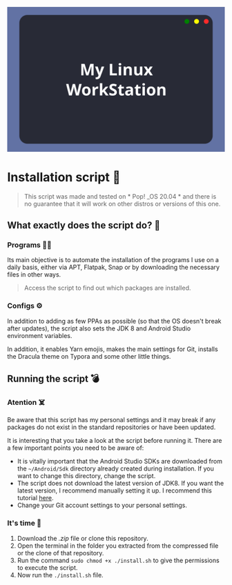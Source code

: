 ![Linux Dev WorkStation](./readme-images/capa.svg)

# Installation script :scroll:

> This script was made and tested on * Pop! _OS 20.04 * and there is no guarantee that it will work on other distros or versions of this one.

## What exactly does the script do? :thinking:

### Programs :technologist:

Its main objective is to automate the installation of the programs I use on a daily basis, either via APT, Flatpak, Snap or by downloading the necessary files in other ways.

> Access the script to find out which packages are installed.

### Configs :gear:

In addition to adding as few PPAs as possible (so that the OS doesn't break after updates), the script also sets the JDK 8 and Android Studio environment variables.

In addition, it enables Yarn emojis, makes the main settings for Git, installs the Dracula theme on Typora and some other little things.

## Running the script :bomb:

### Atention :skull_and_crossbones:

Be aware that this script has my personal settings and it may break if any packages do not exist in the standard repositories or have been updated.

It is interesting that you take a look at the script before running it. There are a few important points you need to be aware of:

* It is vitally important that the Android Studio SDKs are downloaded from the `~/Android/Sdk` directory already created during installation. If you want to change this directory, change the script.
* The script does not download the latest version of JDK8. If you want the latest version, I recommend manually setting it up. I recommend this tutorial [here](https://www.javahelps.com/2015/03/install-oracle-jdk-in-ubuntu.html).
* Change your Git account settings to your personal settings.

### It's time :robot:

1. Download the *.zip* file or clone this repository.
2. Open the terminal in the folder you extracted from the compressed file or the clone of that repository.
3. Run the command `sudo chmod +x ./install.sh` to give the permissions to execute the script.
4. Now run the `./install.sh` file.
